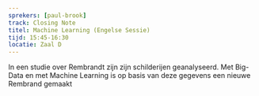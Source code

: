 ```yaml
---
sprekers: [paul-brook]
track: Closing Note
titel: Machine Learning (Engelse Sessie) 
tijd: 15:45-16:30
locatie: Zaal D
---
```

In een studie over Rembrandt zijn zijn schilderijen geanalyseerd. Met Big-Data en met Machine Learning is op basis van deze gegevens een nieuwe Rembrand gemaakt
